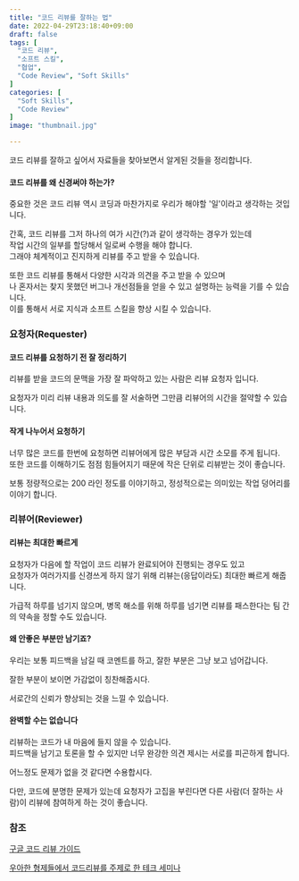 ```yaml
---
title: "코드 리뷰를 잘하는 법"
date: 2022-04-29T23:18:40+09:00
draft: false
tags: [
  "코드 리뷰",
  "소프트 스킬",
  "협업",
  "Code Review", "Soft Skills"
]
categories: [
  "Soft Skills",
  "Code Review"
]
image: "thumbnail.jpg"

---
```


코드 리뷰를 잘하고 싶어서 자료들을 찾아보면서 알게된 것들을 정리합니다.

#### 코드 리뷰를 왜 신경써야 하는가?

중요한 것은 코드 리뷰 역시 코딩과 마찬가지로 우리가 해야할 '일'이라고 생각하는 것입니다.

간혹, 코드 리뷰를 그저 하나의 여가 시간(?)과 같이 생각하는 경우가 있는데  
작업 시간의 일부를 할당해서 일로써 수행을 해야 합니다.  
그래야 체계적이고 진지하게 리뷰를 주고 받을 수 있습니다.

또한 코드 리뷰를 통해서 다양한 시각과 의견을 주고 받을 수 있으며  
나 혼자서는 찾지 못했던 버그나 개선점들을 얻을 수 있고 설명하는 능력을 기를 수 있습니다.  
이를 통해서 서로 지식과 소프트 스킬을 향상 시킬 수 있습니다.

### 요청자(Requester)

#### 코드 리뷰를 요청하기 전 잘 정리하기

리뷰를 받을 코드의 문맥을 가장 잘 파악하고 있는 사람은 리뷰 요청자 입니다.

요청자가 미리 리뷰 내용과 의도를 잘 서술하면 그만큼 리뷰어의 시간을 절약할 수 있습니다.

#### 작게 나누어서 요청하기

너무 많은 코드를 한번에 요청하면 리뷰어에게 많은 부담과 시간 소모를 주게 됩니다.  
또한 코드를 이해하기도 점점 힘들어지기 때문에 작은 단위로 리뷰받는 것이 좋습니다.

보통 정량적으로는 200 라인 정도를 이야기하고, 정성적으로는 의미있는 작업 덩어리를 이야기 합니다.



### 리뷰어(Reviewer)

#### 리뷰는 최대한 빠르게

요청자가 다음에 할 작업이 코드 리뷰가 완료되어야 진행되는 경우도 있고  
요청자가 여러가지를 신경쓰게 하지 않기 위해 리뷰는(응답이라도) 최대한 빠르게 해줍니다.

가급적 하루를 넘기지 않으며, 병목 해소를 위해 하루를 넘기면 리뷰를 패스한다는 팀 간의 약속을 정할 수도 있습니다.

#### 왜 안좋은 부분만 남기죠?

우리는 보통 피드백을 남길 때 코멘트를 하고, 잘한 부분은 그냥 보고 넘어갑니다.

잘한 부분이 보이면 가감없이 칭찬해줍시다.

서로간의 신뢰가 향상되는 것을 느낄 수 있습니다.

#### 완벽할 수는 없습니다

리뷰하는 코드가 내 마음에 들지 않을 수 있습니다.  
피드백을 남기고 토론을 할 수 있지만 너무 완강한 의견 제시는 서로를 피곤하게 합니다.

어느정도 문제가 없을 것 같다면 수용합시다.

다만, 코드에 분명한 문제가 있는데 요청자가 고집을 부린다면 다른 사람(더 잘하는 사람)이 리뷰에 참여하게 하는 것이 좋습니다.



### 참조

[구글 코드 리뷰 가이드](https://google.github.io/eng-practices/review/)

[우아한 형제들에서 코드리뷰를 주제로 한 테크 세미나](https://youtu.be/ssDMIcPBqUE)